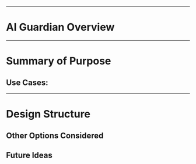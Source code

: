 
---
# AI Guardian Overview
---


# Summary of Purpose

## Use Cases:


---
# Design Structure

## Other Options Considered

## Future Ideas